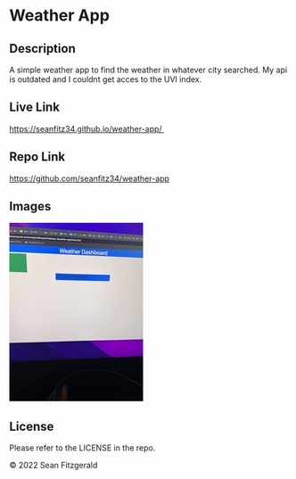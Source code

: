 # Weather App

## Description

A simple weather app to find the weather in whatever city searched. My api is outdated and I couldnt get acces to the UVI index.

## Live Link
https://seanfitz34.github.io/weather-app/ 
## Repo Link
https://github.com/seanfitz34/weather-app 

## Images

![picture](./assets/Images/IMG_1056%20Small.jpeg)


## License

Please refer to the LICENSE in the repo.

© 2022 Sean Fitzgerald